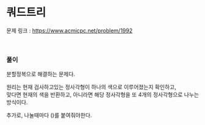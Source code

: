 쿼드트리
===

문제 링크 : https://www.acmicpc.net/problem/1992

<br>

### 풀이

분할정복으로 해결하는 문제다.

원리는 현재 검사하고있는 정사각형이 하나의 색으로 이루어졌는지 확인하고, <br>
맞다면 현재의 색을 반환하고, 아니라면 해당 정사각형을 또 4개의 정사각형으로 나누는 방식이다.

추가로, 나눌때마다 ()를 붙여줘야한다.


